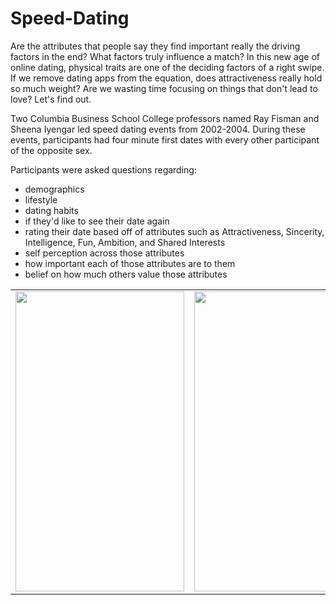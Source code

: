 # Speed-Dating

Are the attributes that people say they find important really the driving factors in the end? What factors truly influence a match? In this new age of online dating, physical traits are one of the deciding factors of a right swipe. If we remove dating apps from the equation, does attractiveness really hold so much weight? Are we wasting time focusing on things that don't lead to love? Let's find out.

Two Columbia Business School College professors named Ray Fisman and Sheena Iyengar led speed dating events from 2002-2004. During these events, participants had four minute first dates with every other participant of the opposite sex.

Participants were asked questions regarding:

- demographics
- lifestyle
- dating habits
- if they'd like to see their date again
- rating their date based off of attributes such as Attractiveness, Sincerity, Intelligence, Fun, Ambition, and Shared Interests
- self perception across those attributes
- how important each of those attributes are to them
- belief on how much others value those attributes

<table>
  <tr>
    <td><img src="![Annotation 2020-08-31 090432](https://user-images.githubusercontent.com/69762932/91723324-90b38900-eb69-11ea-9185-0d538d71da67.jpg) 
" width=270 height=480></td>
    <td><img src="![Annotation 2020-08-31 090451](https://user-images.githubusercontent.com/69762932/91723411-b6409280-eb69-11ea-91a1-59b741bd0867.jpg)
" width=270 height=480></td>
  </tr>
 </table>


